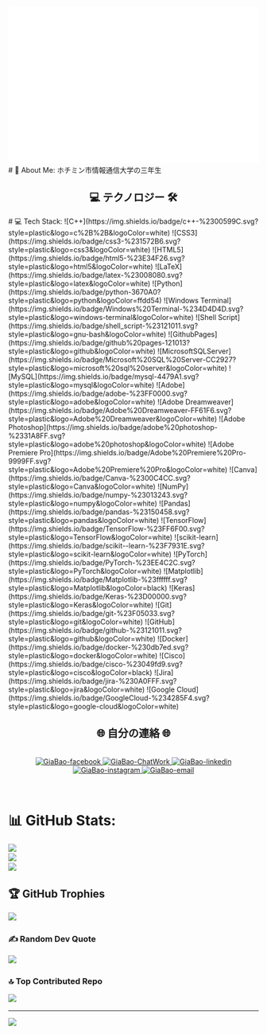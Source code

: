 <!-- GiaBaoPham -->
<a href="#" target="_blank">
  <img src="giabao.svg" width="1200" alt="giabao" />
</a>
# 💫 About Me:
ホチミン市情報通信大学の三年生

<h2 align="center">💻 テクノロジー 🛠</h2>
# 💻 Tech Stack:
![C++](https://img.shields.io/badge/c++-%2300599C.svg?style=plastic&logo=c%2B%2B&logoColor=white) ![CSS3](https://img.shields.io/badge/css3-%231572B6.svg?style=plastic&logo=css3&logoColor=white) ![HTML5](https://img.shields.io/badge/html5-%23E34F26.svg?style=plastic&logo=html5&logoColor=white) ![LaTeX](https://img.shields.io/badge/latex-%23008080.svg?style=plastic&logo=latex&logoColor=white) ![Python](https://img.shields.io/badge/python-3670A0?style=plastic&logo=python&logoColor=ffdd54) ![Windows Terminal](https://img.shields.io/badge/Windows%20Terminal-%234D4D4D.svg?style=plastic&logo=windows-terminal&logoColor=white) ![Shell Script](https://img.shields.io/badge/shell_script-%23121011.svg?style=plastic&logo=gnu-bash&logoColor=white) ![GithubPages](https://img.shields.io/badge/github%20pages-121013?style=plastic&logo=github&logoColor=white) ![MicrosoftSQLServer](https://img.shields.io/badge/Microsoft%20SQL%20Server-CC2927?style=plastic&logo=microsoft%20sql%20server&logoColor=white) ![MySQL](https://img.shields.io/badge/mysql-4479A1.svg?style=plastic&logo=mysql&logoColor=white) ![Adobe](https://img.shields.io/badge/adobe-%23FF0000.svg?style=plastic&logo=adobe&logoColor=white) ![Adobe Dreamweaver](https://img.shields.io/badge/Adobe%20Dreamweaver-FF61F6.svg?style=plastic&logo=Adobe%20Dreamweaver&logoColor=white) ![Adobe Photoshop](https://img.shields.io/badge/adobe%20photoshop-%2331A8FF.svg?style=plastic&logo=adobe%20photoshop&logoColor=white) ![Adobe Premiere Pro](https://img.shields.io/badge/Adobe%20Premiere%20Pro-9999FF.svg?style=plastic&logo=Adobe%20Premiere%20Pro&logoColor=white) ![Canva](https://img.shields.io/badge/Canva-%2300C4CC.svg?style=plastic&logo=Canva&logoColor=white) ![NumPy](https://img.shields.io/badge/numpy-%23013243.svg?style=plastic&logo=numpy&logoColor=white) ![Pandas](https://img.shields.io/badge/pandas-%23150458.svg?style=plastic&logo=pandas&logoColor=white) ![TensorFlow](https://img.shields.io/badge/TensorFlow-%23FF6F00.svg?style=plastic&logo=TensorFlow&logoColor=white) ![scikit-learn](https://img.shields.io/badge/scikit--learn-%23F7931E.svg?style=plastic&logo=scikit-learn&logoColor=white) ![PyTorch](https://img.shields.io/badge/PyTorch-%23EE4C2C.svg?style=plastic&logo=PyTorch&logoColor=white) ![Matplotlib](https://img.shields.io/badge/Matplotlib-%23ffffff.svg?style=plastic&logo=Matplotlib&logoColor=black) ![Keras](https://img.shields.io/badge/Keras-%23D00000.svg?style=plastic&logo=Keras&logoColor=white) ![Git](https://img.shields.io/badge/git-%23F05033.svg?style=plastic&logo=git&logoColor=white) ![GitHub](https://img.shields.io/badge/github-%23121011.svg?style=plastic&logo=github&logoColor=white) ![Docker](https://img.shields.io/badge/docker-%230db7ed.svg?style=plastic&logo=docker&logoColor=white) ![Cisco](https://img.shields.io/badge/cisco-%23049fd9.svg?style=plastic&logo=cisco&logoColor=black) ![Jira](https://img.shields.io/badge/jira-%230A0FFF.svg?style=plastic&logo=jira&logoColor=white) ![Google Cloud](https://img.shields.io/badge/GoogleCloud-%234285F4.svg?style=plastic&logo=google-cloud&logoColor=white)
<h2 align="center">🌐 自分の連絡 🌐</h2>
<br>
<!-- https://icons8.com -->
<div align="center">
  
  <a href="https://www.facebook.com/pham.giabao.52438/" target="blank">
    <img src="https://img.icons8.com/bubbles/100/000000/facebook-new.png" alt="GiaBao-facebook" />
  </a>
  <a href="https://www.chatwork.com/3gdu4lej1zs4w" target="blank">
    <img src="https://img.icons8.com/?size=100&id=112787&format=png&color=000000" alt="GiaBao-ChatWork" />
  </a>
  <a href="https://www.linkedin.com/in/b%E1%BA%A3o-ph%E1%BA%A1m-gia-1a0785300/" target="blank">
    <img src="https://img.icons8.com/bubbles/100/000000/linkedin.png" alt="GiaBao-linkedin" />
  </a>
  <a href="https://www.instagram.com/phamgiabao2004/" target="blank">
    <img src="https://img.icons8.com/bubbles/100/000000/instagram.png" alt="GiaBao-instagram" />
  </a>
  <a href="mailto:22520115@gm.uit.edu.vn" target="top">
    <img src="https://img.icons8.com/bubbles/100/000000/apple-mail.png" alt="GiaBao-email" />
  </a>
</div>

<br>

<br>


# 📊 GitHub Stats:
![](https://github-readme-stats.vercel.app/api?username=GiaBaoPham&theme=dark&hide_border=false&include_all_commits=false&count_private=false)<br/>
![](https://github-readme-streak-stats.herokuapp.com/?user=GiaBaoPham&theme=dark&hide_border=false)<br/>
![](https://github-readme-stats.vercel.app/api/top-langs/?username=GiaBaoPham&theme=dark&hide_border=false&include_all_commits=false&count_private=false&layout=compact)

## 🏆 GitHub Trophies
![](https://github-profile-trophy.vercel.app/?username=GiaBaoPham&theme=radical&no-frame=false&no-bg=false&margin-w=4)

### ✍️ Random Dev Quote
![](https://quotes-github-readme.vercel.app/api?type=horizontal&theme=radical)

### 🔝 Top Contributed Repo
![](https://github-contributor-stats.vercel.app/api?username=GiaBaoPham&limit=5&theme=dark&combine_all_yearly_contributions=true)

---
[![](https://visitcount.itsvg.in/api?id=GiaBaoPham&icon=0&color=0)](https://visitcount.itsvg.in)

<!-- Proudly created with GPRM ( https://gprm.itsvg.in ) -->
